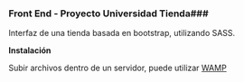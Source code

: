 
### Front End - Proyecto Universidad Tienda###

Interfaz de una tienda basada en bootstrap, utilizando SASS.

**Instalación** 

Subir archivos dentro de un servidor, puede utilizar [WAMP](http://www.wampserver.com/)

